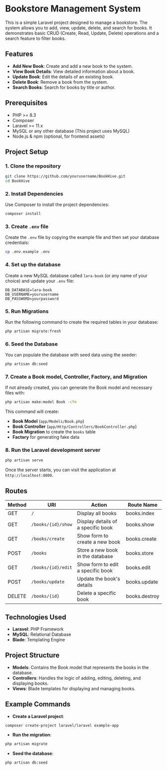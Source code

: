 
# Bookstore Management System

This is a simple Laravel project designed to manage a bookstore. The system allows you to add, view, update, delete, and search for books. It demonstrates basic CRUD (Create, Read, Update, Delete) operations and a search feature to filter books.

## Features
- **Add New Book**: Create and add a new book to the system.
- **View Book Details**: View detailed information about a book.
- **Update Book**: Edit the details of an existing book.
- **Delete Book**: Remove a book from the system.
- **Search Books**: Search for books by title or author.

## Prerequisites
- PHP >= 8.3
- Composer
- Laravel >= 11.x
- MySQL or any other database (This project uses MySQL)
- Node.js & npm (optional, for frontend assets)

## Project Setup

### 1. Clone the repository
```bash
git clone https://github.com/yourusername/BookHive.git
cd BookHive
```

### 2. Install Dependencies
Use Composer to install the project dependencies:
```bash
composer install
```

### 3. Create `.env` file
Create the `.env` file by copying the example file and then set your database credentials:
```bash
cp .env.example .env
```

### 4. Set up the database
Create a new MySQL database called `lara-book` (or any name of your choice) and update your `.env` file:
```
DB_DATABASE=lara-book
DB_USERNAME=yourusername
DB_PASSWORD=yourpassword
```

### 5. Run Migrations
Run the following command to create the required tables in your database:
```bash
php artisan migrate:fresh
```

### 6. Seed the Database
You can populate the database with seed data using the seeder:
```bash
php artisan db:seed
```

### 7. Create a Book model, Controller, Factory, and Migration
If not already created, you can generate the Book model and necessary files with:
```bash
php artisan make:model Book -cfm
```
This command will create:
- **Book Model** (`app/Models/Book.php`)
- **Book Controller** (`app/Http/Controllers/BookController.php`)
- **Book Migration** to create the `books` table
- **Factory** for generating fake data

### 8. Run the Laravel development server
```bash
php artisan serve
```

Once the server starts, you can visit the application at `http://localhost:8000`.

## Routes

| Method | URI                   | Action                              | Route Name         |
|--------|------------------------|-------------------------------------|--------------------|
| GET    | `/`                    | Display all books                   | books.index        |
| GET    | `/books/{id}/show`      | Display details of a specific book  | books.show         |
| GET    | `/books/create`         | Show form to create a new book      | books.create       |
| POST   | `/books`               | Store a new book in the database    | books.store        |
| GET    | `/books/{id}/edit`      | Show form to edit a specific book   | books.edit         |
| POST   | `/books/update`         | Update the book's details           | books.update       |
| DELETE | `/books/{id}`           | Delete a specific book              | books.destroy      |

## Technologies Used
- **Laravel**: PHP Framework
- **MySQL**: Relational Database
- **Blade**: Templating Engine

## Project Structure
- **Models**: Contains the Book model that represents the books in the database.
- **Controllers**: Handles the logic of adding, editing, deleting, and displaying books.
- **Views**: Blade templates for displaying and managing books.
  
## Example Commands
- **Create a Laravel project**:
```bash
composer create-project laravel/laravel example-app
```

- **Run the migration**:
```bash
php artisan migrate
```

- **Seed the database**:
```bash
php artisan db:seed
```

